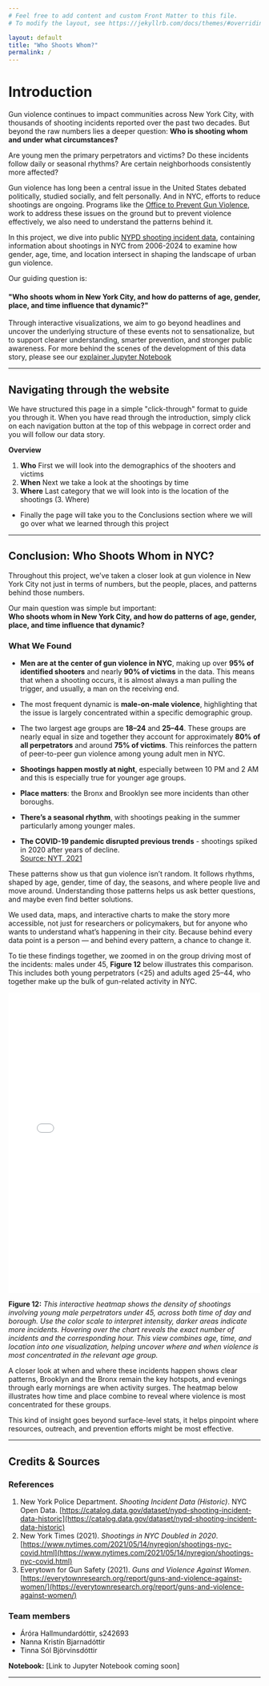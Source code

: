 ```yaml
---
# Feel free to add content and custom Front Matter to this file.
# To modify the layout, see https://jekyllrb.com/docs/themes/#overriding-theme-defaults

layout: default
title: "Who Shoots Whom?"
permalink: /
---
```


# Introduction

Gun violence continues to impact communities across New York City, with thousands of shooting incidents reported over the past two decades. But beyond the raw numbers lies a deeper question: **Who is shooting whom and under what circumstances?**

Are young men the primary perpetrators and victims? Do these incidents follow daily or seasonal rhythms? Are certain neighborhoods consistently more affected?

Gun violence has long been a central issue in the United States debated politically, studied socially, and felt personally. And in NYC, efforts to reduce shootings are ongoing. Programs like the [Office to Prevent Gun Violence](https://criminaljustice.cityofnewyork.us/programs/office-to-prevent-gun-violence/), work to address these issues on the ground but to prevent violence effectively, we also need to understand the patterns behind it.

In this project, we dive into public [NYPD shooting incident data](https://catalog.data.gov/dataset/nypd-shooting-incident-data-historic), containing information about shootings in NYC from 2006-2024 to examine how gender, age, time, and location intersect in shaping the landscape of urban gun violence.

Our guiding question is:  
#### **"Who shoots whom in New York City, and how do patterns of age, gender, place, and time influence that dynamic?"**

Through interactive visualizations, we aim to go beyond headlines and uncover the underlying structure of these events not to sensationalize, but to support clearer understanding, smarter prevention, and stronger public awareness. For more behind the scenes of the development of this data story, please see our [explainer Jupyter Notebook]()

---
## Navigating through the website
We have structured this page in a simple "click-through" format to guide you through it. When you have read through the introduction, simply click on each navigation button at the top of this webpage in correct order and you will follow our data story.

**Overview**
1. **Who** First we will look into the demographics of the shooters and victims 
2. **When** Next we take a look at the shootings by time
3. **Where** Last category that we will look into is the location of the shootings (3. Where)
- Finally the page will take you to the Conclusions section where we will go over what we learned through this project

---

## <a id="conclusions"></a> Conclusion: Who Shoots Whom in NYC?

Throughout this project, we’ve taken a closer look at gun violence in New York City not just in terms of numbers, but the people, places, and patterns behind those numbers.

Our main question was simple but important:  
**Who shoots whom in New York City, and how do patterns of age, gender, place, and time influence that dynamic?**
### What We Found

- **Men are at the center of gun violence in NYC**, making up over **95% of identified shooters** and nearly **90% of victims** in the data. This means that when a shooting occurs, it is almost always a man pulling the trigger, and usually, a man on the receiving end.
- The most frequent dynamic is **male-on-male violence**, highlighting that the issue is largely concentrated within a specific demographic group.
- The two largest age groups are **18–24** and **25–44**. These groups are nearly equal in size and together they account for approximately **80% of all perpetrators** and around **75% of victims**. This reinforces the pattern of peer-to-peer gun violence among young adult men in NYC.


- **Shootings happen mostly at night**, especially between 10 PM and 2 AM and this is especially true for younger age groups.
- **Place matters**: the Bronx and Brooklyn see more incidents than other boroughs.
- **There’s a seasonal rhythm**, with shootings peaking in the summer particularly among younger males.
- **The COVID-19 pandemic disrupted previous trends** - shootings spiked in 2020 after years of decline.  
  [Source: NYT, 2021](https://www.nytimes.com/2021/05/14/nyregion/shootings-nyc-covid.html)

These patterns show us that gun violence isn’t random. It follows rhythms, shaped by age, gender, time of day, the seasons, and where people live and move around. Understanding those patterns helps us ask better questions, and maybe even find better solutions.

We used data, maps, and interactive charts to make the story more accessible, not just for researchers or policymakers, but for anyone who wants to understand what’s happening in their city. Because behind every data point is a person — and behind every pattern, a chance to change it.

To tie these findings together, we zoomed in on the group driving most of the incidents: males under 45, **Figure 12** below illustrates this comparison. This includes both young perpetrators (<25) and adults aged 25–44, who together make up the bulk of gun-related activity in NYC.

<iframe src="/final-project/assets/youngmalelocate.html" width="100%" height="600" frameborder="0"></iframe>

**Figure 12:** *This interactive heatmap shows the density of shootings involving young male perpetrators under 45, across both time of day and borough. Use the color scale to interpret intensity, darker areas indicate more incidents. Hovering over the chart reveals the exact number of incidents and the corresponding hour. This view combines age, time, and location into one visualization, helping uncover where and when violence is most concentrated in the relevant age group.*

A closer look at when and where these incidents happen shows clear patterns, Brooklyn and the Bronx remain the key hotspots, and evenings through early mornings are when activity surges. The heatmap below illustrates how time and place combine to reveal where violence is most concentrated for these groups.

This kind of insight goes beyond surface-level stats, it helps pinpoint where resources, outreach, and prevention efforts might be most effective.

---

## Credits & Sources

### References

1. New York Police Department. *Shooting Incident Data (Historic)*. NYC Open Data. [https://catalog.data.gov/dataset/nypd-shooting-incident-data-historic](https://catalog.data.gov/dataset/nypd-shooting-incident-data-historic)
2. New York Times (2021). *Shootings in NYC Doubled in 2020*. [https://www.nytimes.com/2021/05/14/nyregion/shootings-nyc-covid.html](https://www.nytimes.com/2021/05/14/nyregion/shootings-nyc-covid.html)
3. Everytown for Gun Safety (2021). *Guns and Violence Against Women*. [https://everytownresearch.org/report/guns-and-violence-against-women/](https://everytownresearch.org/report/guns-and-violence-against-women/)


### Team members
- Áróra Hallmundardóttir, s242693
- Nanna Kristín Bjarnadóttir
- Tinna Sól Björvinsdóttir

**Notebook:** [Link to Jupyter Notebook coming soon]

---

